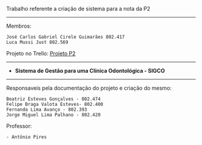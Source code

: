 Trabalho referente a criação de sistema para a nota da P2

------------

Membros:

    José Carlos Gabriel Cirele Guimarães 802.417
    Luca Mussi Just 802.569

Projeto no Trello: [Projeto P2](https://trello.com/b/sqqx2xTt/trabalho-p2 "Projeto P2")

------------

- **Sistema de Gestão para uma Clínica Odontológica - SIGCO**

------------

Responsaveis pela documentação do projeto e criação do mesmo:

    Beatriz Esteves Gonçalves - 802.474
    Felipe Braga Valota Esteves- 802.400
    Fernanda Lima Avanço - 802.393
    Jorge Miguel Lima Palhano - 802.420

Professor:

    - Antônio Pires

